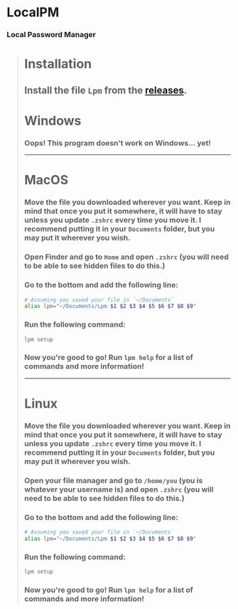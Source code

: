 # **LocalPM**
### Local Password Manager
> # **Installation**
> ## Install the file `Lpm` from the [releases](https://github.com/itsamedood/LocalPM/releases).
>
> # **Windows**
> ### Oops! This program doesn't work on Windows... yet!
> ---
> # **MacOS**
> ### Move the file you downloaded wherever you want. Keep in mind that once you put it somewhere, it will have to stay unless you update `.zshrc` every time you move it. I recommend putting it in your `Documents` folder, but you may put it wherever you wish.
> ### Open Finder and go to `Home` and open `.zshrc` (you will need to be able to see hidden files to do this.)
> ### Go to the bottom and add the following line:
> ```zsh
> # Assuming you saved your file in `~/Documents`
> alias lpm="~/Documents/Lpm $1 $2 $3 $4 $5 $6 $7 $8 $9"
> ```
> ### Run the following command:
> ```txt
> lpm setup
> ```
> ### Now you're good to go! Run `lpm help` for a list of commands and more information!
> ---
> # **Linux**
> ### Move the file you downloaded wherever you want. Keep in mind that once you put it somewhere, it will have to stay unless you update `.zshrc` every time you move it. I recommend putting it in your `Documents` folder, but you may put it wherever you wish.
> ### Open your file manager and go to `/home/you` (you is whatever your username is) and open `.zshrc` (you will need to be able to see hidden files to do this.)
> ### Go to the bottom and add the following line:
> ```zsh
> # Assuming you saved your file in `~/Documents`
> alias lpm="~/Documents/Lpm $1 $2 $3 $4 $5 $6 $7 $8 $9"
> ```
> ### Run the following command:
> ```txt
> lpm setup
> ```
> ### Now you're good to go! Run `lpm help` for a list of commands and more information!
